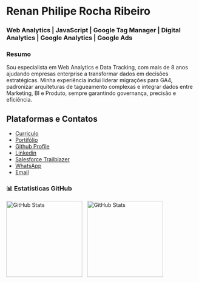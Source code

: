 <link rel="stylesheet" href="assets/css/style.css">

# Renan Philipe Rocha Ribeiro  
### Web Analytics | JavaScript | Google Tag Manager | Digital Analytics | Google Analytics | Google Ads

### Resumo
<p> 
    Sou especialista em Web Analytics e Data Tracking, com mais de 8 anos ajudando empresas enterprise a transformar dados em decisões estratégicas.
    Minha experiência inclui liderar migrações para GA4, padronizar arquiteturas de tagueamento complexas e integrar dados entre Marketing, BI e Produto, sempre garantindo governança, precisão e eficiência.
</p>

##  Plataformas e Contatos

* [Curriculo](https://renanphilip.github.io/RenanPhilip/)
* [Portifólio](https://renanphilip.github.io/)
* [Github Profile](https://github.com/RenanPhilip/)  
* [Linkedin](https://www.linkedin.com/in/renanph/)
* [Salesforce Trailblazer](https://www.salesforce.com/trailblazer/renanph)
* [WhatsApp](https://wa.me/+5511981073893?text=Ol%c3%a1+Renan%2c+tudo+bem%3f+Verifiquei+sua+p%c3%a1gina+no+GitHub.)
* [Email](mailto:rphiliper@gmail.com)  

### 📊 Estatísticas GitHub
<div class="stats-container">
  <img 
    align="left" 
    alt="GitHub Stats" 
    height="200" 
    style="padding-right: 10px;"
    alt="GitHub Stats" 
    src="https://github-readme-stats.vercel.app/api?username=RenanPhilip&show_icons=true&theme=tokyonight&locale=pt-br" 
  />
  <img 
    align="left" 
    alt="GitHub Stats" 
    height="200" 
    style="padding-right: 10px;"
    alt="Top Langs" 
    src="https://github-readme-stats.vercel.app/api/top-langs/?username=RenanPhilip&theme=tokyonight&layout=compact&custom_title=Tecnologias&langs_count=9" 
  />
</div>

<script src="assets/javascript/script.js"></script>
